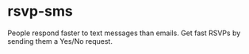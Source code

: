 # rsvp-sms
People respond faster to text messages than emails. Get fast RSVPs by sending them a Yes/No request.
